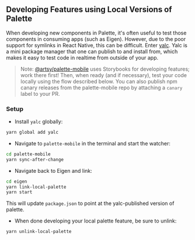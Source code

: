## Developing Features using Local Versions of Palette

When developing new components in Palette, it's often useful to test those components in consuming apps (such as Eigen). However, due to the poor support for symlinks in React Native, this can be difficult. Enter [yalc](https://github.com/wclr/yalc). Yalc is a mini package manager that one can publish to and install from, which makes it easy to test code in realtime from outside of your app.

> Note: [@artsy/palette-mobile](https://github.com/artsy/palette-mobile) uses Storybooks for developing features; work there first! Then, when ready (and if necessary), test your code locally using the flow described below. You can also publish npm canary releases from the palette-mobile repo by attaching a `canary` label to your PR.

### Setup

- Install `yalc` globally:

```sh
yarn global add yalc
```

- Navigate to `palette-mobile` in the terminal and start the watcher:

```sh
cd palette-mobile
yarn sync-after-change
```

- Navigate back to Eigen and link:

```sh
cd eigen
yarn link-local-palette
yarn start
```

This will update `package.json` to point at the yalc-published version of palette.

- When done developing your local palette feature, be sure to unlink:

```sh
yarn unlink-local-palette
```
